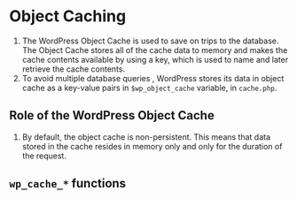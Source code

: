 # Object Caching
1. The WordPress Object Cache is used to save on trips to the database. The Object Cache stores all of the cache data to memory and makes the cache contents available by using a key, which is used to name and later retrieve the cache contents.
2. To avoid multiple database queries , WordPress stores its data in object cache as a key-value pairs in `$wp_object_cache` variable, in `cache.php`.

## Role of the WordPress Object Cache
1. By default, the object cache is non-persistent. This means that data stored in the cache resides in memory only and only for the duration of the request. 

## `wp_cache_*` functions

